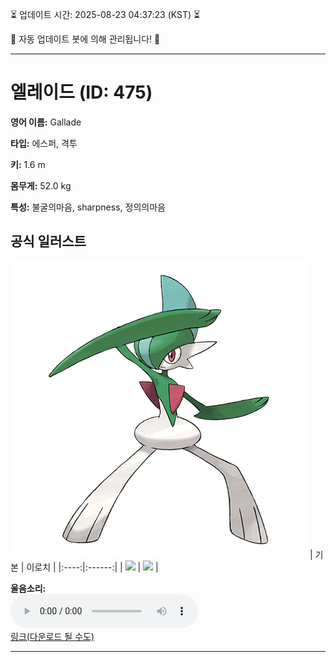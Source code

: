 
⏳ 업데이트 시간: 2025-08-23 04:37:23 (KST) ⏳

🤖 자동 업데이트 봇에 의해 관리됩니다! 🤖

---

# 엘레이드 (ID: 475)
**영어 이름:** Gallade

**타입:** 에스퍼, 격투

**키:** 1.6 m

**몸무게:** 52.0 kg

**특성:** 불굴의마음, sharpness, 정의의마음

## 공식 일러스트
![](https://raw.githubusercontent.com/PokeAPI/sprites/master/sprites/pokemon/other/official-artwork/475.png)
| 기본 | 이로치 |
|:----:|:------:|
| <img src="http://play.pokemonshowdown.com/sprites/ani/gallade.gif" width="200"> | <img src="http://play.pokemonshowdown.com/sprites/ani-shiny/gallade.gif" width="200"> |

**울음소리:**<br><audio controls src="https://raw.githubusercontent.com/PokeAPI/cries/main/cries/pokemon/latest/475.ogg"></audio><br> [링크(다운로드 될 수도)](https://raw.githubusercontent.com/PokeAPI/cries/main/cries/pokemon/latest/475.ogg)


---
